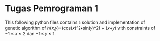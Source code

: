 # Tugas Pemrograman 1
This following python files contains a solution and implementation of genetic algorithm of
ℎ(𝑥,𝑦)=(cos(𝑥)^2∗sin(𝑦)^2) + (𝑥+𝑦)
with constraints of −1 ≤ 𝑥 ≤ 2 dan −1 ≤ 𝑦 ≤ 1.
